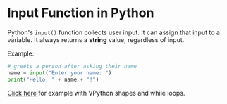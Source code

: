 # Input Function in Python

Python's `input()` function collects user input. It can assign that input to a variable. It always returns a **string** value, regardless of input. 

Example:

```python
# greets a person after asking their name
name = input("Enter your name: ")
print("Hello, " + name + "!")
```

[Click here](https://trinket.io/glowscript/e907134bd2) for example with VPython shapes and while loops. 
